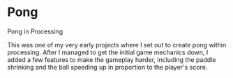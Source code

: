 # Pong
Pong in Processing 

This was one of my very early projects where I set out to create pong within processing. 
After I managed to get the initial game mechanics down, I added a few features to make the gameplay harder,
including the paddle shrinking and the ball speeding up in proportion to the player's score.
